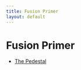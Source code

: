 ```yaml
---
title: Fusion Primer
layout: default
---
```


# Fusion Primer
  - [The Pedestal](/_site/pedestal.md)